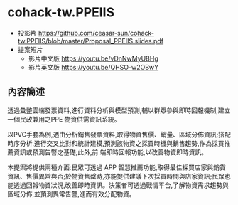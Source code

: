 # cohack-tw.PPEIIS

- 投影片 https://github.com/ceasar-sun/cohack-tw.PPEIIS/blob/master/Proposal_PPEIIS.slides.pdf
- 提案短片
  - 影片中文版 https://youtu.be/vDnNwMyUBHg
  - 影片英文版 https://youtu.be/QHSO-w2OBwY
  
## 內容簡述
透過彙整雲端發票資料,進行資料分析與模型預測,輔以群眾參與即時回報機制,建立一個民政兼用之PPE 物資供需資訊系統。

以PVC手套為例,透由分析銷售發票資料,取得物資售價、銷量、區域分佈資訊;搭配時序分析,進行交叉比對和統計建模,預測該物資之採買時機與銷售趨勢,作為採買推薦資訊或預測告警之基礎;此外,前
端即時回報功能,以改善物資即時資訊。

本提案將提供兩種介面:民眾可透過 APP 智慧推薦功能,取得最佳採買店家與銷貨資訊、售價異常與否;於物資售罄時,亦能提供建議下次採買時間與店家資訊;民眾也能透過回報物資狀況,改善即時資訊。決策者可透過戰情平台,了解物資需求趨勢與區域分佈,並預測異常告警,進而有效分配物資。

